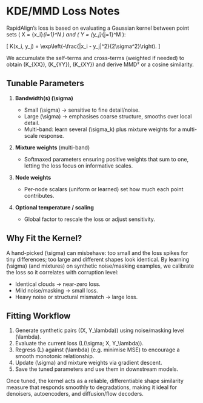 # KDE/MMD Loss Notes

RapidAlign’s loss is based on evaluating a Gaussian kernel between point sets
\( X = \{x_i\}_{i=1}^N \) and \( Y = \{y_j\}_{j=1}^M \):

\[
    K(x_i, y_j) = \exp\left(-\frac{\|x_i - y_j\|^2}{2\sigma^2}\right).
\]

We accumulate the self-terms and cross-terms (weighted if needed) to obtain
\(K_{XX}\), \(K_{YY}\), \(K_{XY}\) and derive MMD² or a cosine similarity.

## Tunable Parameters

1. **Bandwidth(s) \(\sigma\)**
   - Small \(\sigma\) → sensitive to fine detail/noise.
   - Large \(\sigma\) → emphasises coarse structure, smooths over local detail.
   - Multi-band: learn several \(\sigma_k\) plus mixture weights for a
     multi-scale response.

2. **Mixture weights** (multi-band)
   - Softmaxed parameters ensuring positive weights that sum to one, letting the
     loss focus on informative scales.

3. **Node weights**
   - Per-node scalars (uniform or learned) set how much each point contributes.

4. **Optional temperature / scaling**
   - Global factor to rescale the loss or adjust sensitivity.

## Why Fit the Kernel?

A hand-picked \(\sigma\) can misbehave: too small and the loss spikes for tiny
differences; too large and different shapes look identical. By learning
\(\sigma\) (and mixtures) on synthetic noise/masking examples, we calibrate the
loss so it correlates with corruption level:

- Identical clouds → near-zero loss.
- Mild noise/masking → small loss.
- Heavy noise or structural mismatch → large loss.

## Fitting Workflow

1. Generate synthetic pairs \((X, Y_\lambda)\) using noise/masking level
   \(\lambda\).
2. Evaluate the current loss \(L(\sigma; X, Y_\lambda)\).
3. Regress \(L\) against \(\lambda\) (e.g. minimise MSE) to encourage a smooth
   monotonic relationship.
4. Update \(\sigma\) and mixture weights via gradient descent.
5. Save the tuned parameters and use them in downstream models.

Once tuned, the kernel acts as a reliable, differentiable shape similarity
measure that responds smoothly to degradations, making it ideal for denoisers,
autoencoders, and diffusion/flow decoders.
